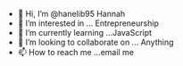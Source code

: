 - 👋 Hi, I’m @hanelib95 Hannah
- 👀 I’m interested in ... Entrepreneurship
- 🌱 I’m currently learning ...JavaScript
- 💞️ I’m looking to collaborate on ... Anything
- 📫 How to reach me ...email me

<!---
hanelib95/hanelib95 is a ✨ special ✨ repository because its `README.md` (this file) appears on your GitHub profile.
You can click the Preview link to take a look at your changes.
--->
